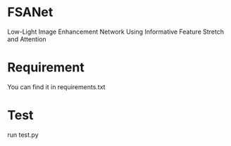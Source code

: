 # FSANet
Low-Light Image Enhancement Network Using Informative Feature Stretch and Attention
# Requirement
You can find it in requirements.txt
# Test
run test.py

